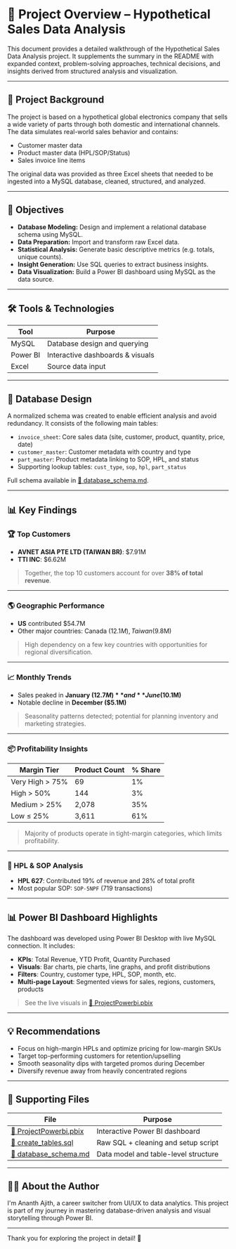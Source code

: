 # 📄 Project Overview – Hypothetical Sales Data Analysis

This document provides a detailed walkthrough of the Hypothetical Sales Data Analysis project. It supplements the summary in the README with expanded context, problem-solving approaches, technical decisions, and insights derived from structured analysis and visualization.

---

## 🧠 Project Background

The project is based on a hypothetical global electronics company that sells a wide variety of parts through both domestic and international channels. The data simulates real-world sales behavior and contains:

- Customer master data  
- Product master data (HPL/SOP/Status)  
- Sales invoice line items  

The original data was provided as three Excel sheets that needed to be ingested into a MySQL database, cleaned, structured, and analyzed.

---

## 🎯 Objectives

- **Database Modeling:** Design and implement a relational database schema using MySQL.  
- **Data Preparation:** Import and transform raw Excel data.  
- **Statistical Analysis:** Generate basic descriptive metrics (e.g. totals, unique counts).  
- **Insight Generation:** Use SQL queries to extract business insights.  
- **Data Visualization:** Build a Power BI dashboard using MySQL as the data source.  

---

## 🛠️ Tools & Technologies

| Tool     | Purpose                          |
|----------|----------------------------------|
| MySQL    | Database design and querying     |
| Power BI | Interactive dashboards & visuals |
| Excel    | Source data input                |

---

## 🧱 Database Design

A normalized schema was created to enable efficient analysis and avoid redundancy. It consists of the following main tables:

- `invoice_sheet`: Core sales data (site, customer, product, quantity, price, date)  
- `customer_master`: Customer metadata with country and type  
- `part_master`: Product metadata linking to SOP, HPL, and status  
- Supporting lookup tables: `cust_type`, `sop`, `hpl`, `part_status`  

Full schema available in [📘 database_schema.md](../docs/database_schema.md).

---

## 📊 Key Findings

### 🏆 Top Customers

- **AVNET ASIA PTE LTD (TAIWAN BR)**: $7.91M  
- **TTI INC**: $6.62M  

> Together, the top 10 customers account for over **38% of total revenue**.

---

### 🌎 Geographic Performance

- **US** contributed $54.7M  
- Other major countries: Canada ($12.1M), Taiwan ($9.8M)  

> High dependency on a few key countries with opportunities for regional diversification.

---

### 📈 Monthly Trends

- Sales peaked in **January ($12.7M)** and **June ($10.1M)**  
- Notable decline in **December ($5.1M)**  

> Seasonality patterns detected; potential for planning inventory and marketing strategies.

---

### 📦 Profitability Insights

| Margin Tier     | Product Count | % Share |
|-----------------|----------------|---------|
| Very High > 75% | 69             | 1%      |
| High > 50%      | 144            | 3%      |
| Medium > 25%    | 2,078          | 35%     |
| Low ≤ 25%       | 3,611          | 61%     |

> Majority of products operate in tight-margin categories, which limits profitability.

---

### 🔢 HPL & SOP Analysis

- **HPL 627**: Contributed 19% of revenue and 28% of total profit  
- Most popular SOP: `SOP-5NPF` (719 transactions)

---

## 📊 Power BI Dashboard Highlights

The dashboard was developed using Power BI Desktop with live MySQL connection. It includes:

- **KPIs**: Total Revenue, YTD Profit, Quantity Purchased  
- **Visuals**: Bar charts, pie charts, line graphs, and profit distributions  
- **Filters**: Country, customer type, HPL, SOP, month, etc.  
- **Multi-page Layout**: Segmented views for sales, regions, customers, products  

> See the live visuals in [📂 ProjectPowerbi.pbix](../ProjectPowerbi.pbix)

---

## 💡 Recommendations

- Focus on high-margin HPLs and optimize pricing for low-margin SKUs  
- Target top-performing customers for retention/upselling  
- Smooth seasonality dips with targeted promos during December  
- Diversify revenue away from heavily concentrated regions  

---

## 📁 Supporting Files

| File | Purpose |
|------|---------|
| [📂 ProjectPowerbi.pbix](../ProjectPowerbi.pbix) | Interactive Power BI dashboard |
| [🧾 create_tables.sql](../sql/create_tables.sql) | Raw SQL + cleaning and setup script |
| [📘 database_schema.md](../docs/database_schema.md) | Data model and table-level structure ||

---

## 🙋‍♂️ About the Author

I'm Ananth Ajith, a career switcher from UI/UX to data analytics. This project is part of my journey in mastering database-driven analysis and visual storytelling through Power BI.

---

Thank you for exploring the project in detail! 🙌

